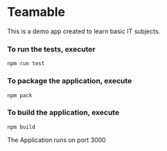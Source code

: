 # Teamable

This is a demo app created to learn basic IT subjects.

### To run the tests, executer

    npm run test

### To package the application, execute

    npm pack

### To build the application, execute

    npm build

The Application runs on port 3000
